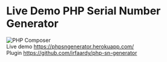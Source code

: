 # Live Demo PHP Serial Number Generator
![PHP Composer](https://github.com/irfaardy/php-sn-generator-demo/workflows/PHP%20Composer/badge.svg)<br>
Live demo https://phpsngenerator.herokuapp.com/
<br>
Plugin
https://github.com/irfaardy/php-sn-generator
